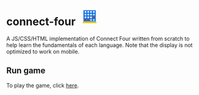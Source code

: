 # connect-four <img src="favicon/android-chrome-512x512.png" width="60" height="60" style="vertical-align: bottom;"/>
A JS/CSS/HTML implementation of Connect Four written from scratch to help learn the fundamentals of each language. Note that the display is not optimized to work on mobile.

## Run game
To play the game, click [here](https://oliver-be.github.io/connect-four/).
